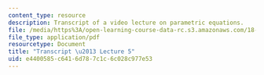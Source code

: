 ```yaml
---
content_type: resource
description: Transcript of a video lecture on parametric equations.
file: /media/https%3A/open-learning-course-data-rc.s3.amazonaws.com/18-02-multivariable-calculus-fall-2007/e4400585c6416d787c1c6c028c977e53_18_022007L05.pdf
file_type: application/pdf
resourcetype: Document
title: "Transcript \u2013 Lecture 5"
uid: e4400585-c641-6d78-7c1c-6c028c977e53
---
```

